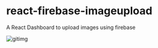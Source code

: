 # react-firebase-imageupload
A React Dashboard to upload images using firebase



![gitimg](https://user-images.githubusercontent.com/72607039/163661406-92e15cb3-8524-4a1a-b837-c335f0a65ef1.gif)
